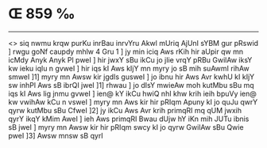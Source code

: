 # Œ 859 ‰
---
<> siq nwmu krqw purKu inrBau inrvYru
Akwl mUriq AjUnI sYBM gur pRswid ]
rwgu goNf caupdy mhlw 4 Gru 1 ]
jy min iciq Aws rKih hir aUpir qw mn icMdy Anyk Anyk Pl pweI ]
hir jwxY sBu ikCu jo jIie vrqY pRBu GwilAw iksY kw ieku iqlu n gvweI ]
hir iqs kI Aws kIjY mn myry jo sB mih suAwmI rihAw smweI ]1] myry
mn Awsw kir jgdIs gusweI ] jo ibnu hir Aws Avr kwhU kI kIjY sw
inhPl Aws sB ibrQI jweI ]1] rhwau ] jo dIsY mwieAw moh kutMbu sBu
mq iqs kI Aws lig jnmu gvweI ] ien@ kY ikCu hwiQ nhI khw krih
ieih bpuVy ien@ kw vwihAw kCu n vsweI ] myry mn Aws kir hir pRIqm
Apuny kI jo quJu qwrY qyrw kutMbu sBu CfweI ]2] jy ikCu Aws Avr krih
primqRI mq qUM jwxih qyrY ikqY kMim AweI ] ieh Aws primqRI Bwau dUjw hY
iKn mih JUTu ibnis sB jweI ] myry mn Awsw kir hir pRIqm swcy kI jo
qyrw GwilAw sBu Qwie pweI ]3] Awsw mnsw sB qyrI
####
